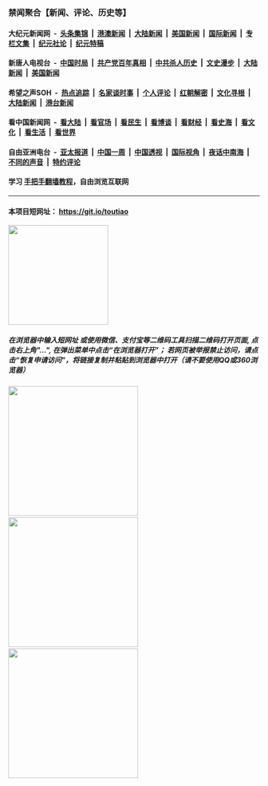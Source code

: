 ### 禁闻聚合【新闻、评论、历史等】

#### 大纪元新闻网 &nbsp;-&nbsp; [头条集锦](indexes/E头条集锦.md?t=02100355) &nbsp;|&nbsp; [港澳新闻](indexes/E港澳新闻.md?t=02100355)  &nbsp;|&nbsp; [大陆新闻](indexes/E大陆新闻.md?t=02100355) &nbsp;|&nbsp; [美国新闻](indexes/E美国新闻.md?t=02100355) &nbsp;|&nbsp; [国际新闻](indexes/E国际新闻.md?t=02100355) &nbsp;|&nbsp; [专栏文集](indexes/E专栏文集.md?t=02100355) &nbsp;|&nbsp; [纪元社论](indexes/E纪元社论.md?t=02100355) &nbsp;|&nbsp; [纪元特稿](indexes/E纪元特稿.md?t=02100355) 

#### 新唐人电视台 &nbsp;-&nbsp; [中国时局](indexes/N中国时局.md?t=02100355) &nbsp;|&nbsp; [共产党百年真相](indexes/N共产党百年真相.md?t=02100355) &nbsp;|&nbsp; [中共杀人历史](indexes/N中共杀人历史.md?t=02100355) &nbsp;|&nbsp; [文史漫步](indexes/N文史漫步.md?t=02100355) &nbsp;|&nbsp; [大陆新闻](indexes/N大陆新闻.md?t=02100355) &nbsp;|&nbsp; [美国新闻](indexes/N美国新闻.md?t=02100355)

#### 希望之声SOH &nbsp;-&nbsp; [热点追踪](indexes/H热点追踪.md?t=02100355) &nbsp;|&nbsp; [名家谈时事](indexes/H名家谈时事.md?t=02100355) &nbsp;|&nbsp; [个人评论](indexes/H个人评论.md?t=02100355)  &nbsp;|&nbsp; [红朝解密](indexes/H红朝解密.md?t=02100355) &nbsp;|&nbsp; [文化寻根](indexes/H文化寻根.md?t=02100355) &nbsp;|&nbsp; [大陆新闻](indexes/H大陆新闻.md?t=02100355) &nbsp;|&nbsp; [港台新闻](indexes/H港台新闻.md?t=02100355)

#### 看中国新闻网 &nbsp;-&nbsp; [看大陆](indexes/S看大陆.md?t=02100355) &nbsp;|&nbsp; [看官场](indexes/S看官场.md?t=02100355) &nbsp;|&nbsp; [看民生](indexes/S看民生.md?t=02100355)  &nbsp;|&nbsp; [看博谈](indexes/S看博谈.md?t=02100355) &nbsp;|&nbsp; [看财经](indexes/S看财经.md?t=02100355) &nbsp;|&nbsp; [看史海](indexes/S看史海.md?t=02100355) &nbsp;|&nbsp; [看文化](indexes/S看文化.md?t=02100355) &nbsp;|&nbsp; [看生活](indexes/S看生活.md?t=02100355) &nbsp;|&nbsp; [看世界](indexes/S看世界.md?t=02100355)

#### 自由亚洲电台 &nbsp;-&nbsp; [亚太报道](indexes/R亚太报道.md?t=02100355) &nbsp;|&nbsp; [中国一周](indexes/R中国一周.md?t=02100355) &nbsp;|&nbsp; [中国透视](indexes/R中国透视.md?t=02100355)  &nbsp;|&nbsp; [国际视角](indexes/R国际视角.md?t=02100355) &nbsp;|&nbsp; [夜话中南海](indexes/R夜话中南海.md?t=02100355) &nbsp;|&nbsp; [不同的声音](indexes/R不同的声音.md?t=02100355) &nbsp;|&nbsp; [特约评论](indexes/R特约评论.md?t=02100355)

#### 学习 [手把手翻墙教程](https://github.com/gfw-breaker/guides/wiki)，自由浏览互联网

----

#### 本项目短网址： https://git.io/toutiao
<img src="https://raw.githubusercontent.com/gfw-breaker/banned-news/master/scripts/img/qr.png" width="200px"/>  

##### 在浏览器中输入短网址 或使用微信、支付宝等二维码工具扫描二维码打开页面, 点击右上角"...", 在弹出菜单中点击“在浏览器打开”； 若网页被举报禁止访问，请点击“恢复申请访问”，将链接复制并粘贴到浏览器中打开（请不要使用QQ或360浏览器）

<img src="https://raw.githubusercontent.com/gfw-breaker/banned-news/master/scripts/img/1.png" width="260px"/> &nbsp; <img src="https://raw.githubusercontent.com/gfw-breaker/banned-news/master/scripts/img/2.png" width="260px"/> &nbsp; <img src="https://raw.githubusercontent.com/gfw-breaker/banned-news/master/scripts/img/3.png" width="260px"/>
